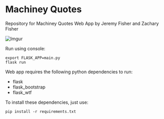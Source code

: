 # Machiney Quotes

Repository for Machiney Quotes Web App by Jeremy Fisher and Zachary Fisher

![Imgur](https://i.imgur.com/gHYrx1F.png)

Run using console:

```shell
export FLASK_APP=main.py
flask run
```

Web app requires the following python dependencies to run:
 - flask
 - flask_bootstrap
 - flask_wtf

To install these dependencies, just use:

~~~~shell
pip install -r requirements.txt
~~~~
